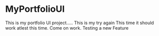 # MyPortfolioUI
This is my portfolio UI project.....
This is my try again
This time it should work atlest this time.
Come on work.
Testing a new Feature

